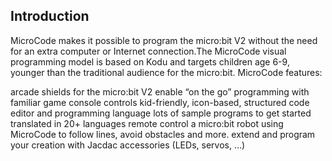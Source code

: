 ## Introduction

MicroCode makes it possible to program the micro:bit V2 without the need for an extra computer or Internet connection.The MicroCode visual programming model is based on Kodu and targets children age 6-9, younger than the traditional audience for the micro:bit. MicroCode features:

arcade shields for the micro:bit V2 enable “on the go” programming with familiar game console controls
kid-friendly, icon-based, structured code editor and programming language
lots of sample programs to get started
translated in 20+ languages
remote control a micro:bit robot using MicroCode to follow lines, avoid obstacles and more.
extend and program your creation with Jacdac accessories (LEDs, servos, …)
